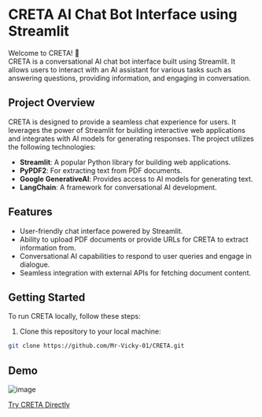 # CRETA AI Chat Bot Interface using Streamlit

Welcome to CRETA! 🤖
<br>
CRETA is a conversational AI chat bot interface built using Streamlit. It allows users to interact with an AI assistant for various tasks such as answering questions, providing information, and engaging in conversation.

## Project Overview

CRETA is designed to provide a seamless chat experience for users. It leverages the power of Streamlit for building interactive web applications and integrates with AI models for generating responses. The project utilizes the following technologies:

- **Streamlit**: A popular Python library for building web applications.
- **PyPDF2**: For extracting text from PDF documents.
- **Google GenerativeAI**: Provides access to AI models for generating text.
- **LangChain**: A framework for conversational AI development.
  
## Features

- User-friendly chat interface powered by Streamlit.
- Ability to upload PDF documents or provide URLs for CRETA to extract information from.
- Conversational AI capabilities to respond to user queries and engage in dialogue.
- Seamless integration with external APIs for fetching document content.
  
## Getting Started

To run CRETA locally, follow these steps:

1. Clone this repository to your local machine:

```bash
git clone https://github.com/Mr-Vicky-01/CRETA.git
```

## Demo 
![image](https://github.com/Mr-Vicky-01/CRETA/assets/143078285/652690d2-7df5-4c4e-be59-e37398f08f80)

[Try CRETA Directly](https://huggingface.co/spaces/Mr-Vicky-01/CRETA)

